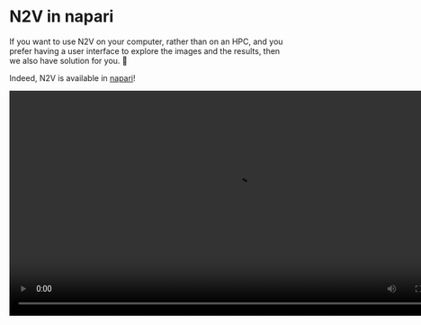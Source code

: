 # N2V in napari

If you want to use N2V on your computer, rather than on an HPC, and you prefer
having a user interface to explore the images and the results, then we also
have solution for you. :gift:

Indeed, N2V is available in [napari](https://pypi.org/project/napari-n2v/)!

<video width="800"  controls>
  <source src="https://github.com/nobias-fht/restoration/blob/main/docs/images/napari_prediction.mp4?raw=true" type="video/mp4">
</video>
